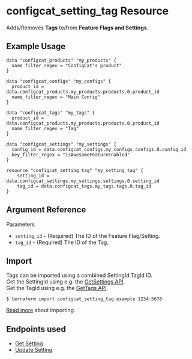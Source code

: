 # configcat_setting_tag Resource

Adds/Removes **Tags** to/from **Feature Flags and Settings**.

## Example Usage

```hcl
data "configcat_products" "my_products" {
  name_filter_regex = "ConfigCat's product"
}

data "configcat_configs" "my_configs" {
  product_id = data.configcat_products.my_products.products.0.product_id
  name_filter_regex = "Main Config"
}

data "configcat_tags" "my_tags" {
  product_id = data.configcat_products.my_products.products.0.product_id
  name_filter_regex = "Tag"
}

data "configcat_settings" "my_settings" {
  config_id = data.configcat_configs.my_configs.configs.0.config_id
  key_filter_regex = "isAwesomeFeatureEnabled"
}

resource "configcat_setting_tag" "my_setting_tag" {
    setting_id = data.configcat_settings.my_settings.settings.0.setting_id
    tag_id = data.configcat_tags.my_tags.tags.0.tag_id
}
```

## Argument Reference

Parameters
* `setting_id` - (Required) The ID of the Feature Flag/Setting.
* `tag_id` - (Required) The ID of the Tag.

## Import

Tags can be imported using a combined SettingId:TagId ID.  
Get the SettingId using e.g. the [GetSettings API](https://api.configcat.com/docs/#operation/get-settings).  
Get the TagId using e.g. the [GetTags API](https://api.configcat.com/docs/#operation/get-tags).  

```
$ terraform import configcat_setting_tag.example 1234:5678
```

[Read more](https://learn.hashicorp.com/tutorials/terraform/state-import) about importing.

## Endpoints used
* [Get Setting](https://api.configcat.com/docs/#operation/get-setting)
* [Update Setting](https://api.configcat.com/docs/#operation/update-setting)
